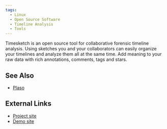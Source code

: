 ```yaml
---
tags:
  - Linux
  - Open Source Software
  - Timeline Analysis
  - Tools
---
```

Timesketch is an open source tool for collaborative forensic timeline
analysis. Using sketches you and your collaborators can easily organize
your timelines and analyze them all at the same time. Add meaning to
your raw data with rich annotations, comments, tags and stars.

## See Also

* [Plaso](plaso.md)

## External Links

* [Project site](https://timesketch.org)
* [Demo site](https://timesketch.org)
